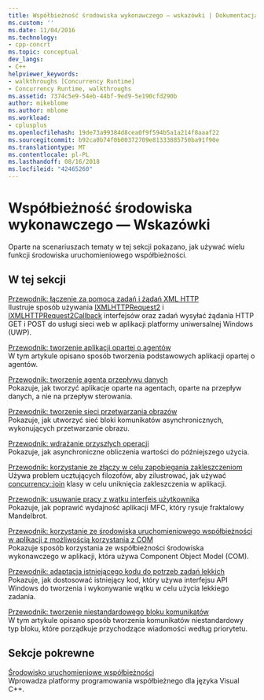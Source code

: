 ```yaml
---
title: Współbieżność środowiska wykonawczego — wskazówki | Dokumentacja firmy Microsoft
ms.custom: ''
ms.date: 11/04/2016
ms.technology:
- cpp-concrt
ms.topic: conceptual
dev_langs:
- C++
helpviewer_keywords:
- walkthroughs [Concurrency Runtime]
- Concurrency Runtime, walkthroughs
ms.assetid: 7374c5e9-54eb-44bf-9ed9-5e190cfd290b
author: mikeblome
ms.author: mblome
ms.workload:
- cplusplus
ms.openlocfilehash: 19de73a99384d8cea0f9f594b5a1a214f8aaaf22
ms.sourcegitcommit: b92ca0b74f0b00372709e81333885750ba91f90e
ms.translationtype: MT
ms.contentlocale: pl-PL
ms.lasthandoff: 08/16/2018
ms.locfileid: "42465260"
---
```

# <a name="concurrency-runtime-walkthroughs"></a>Współbieżność środowiska wykonawczego — Wskazówki
Oparte na scenariuszach tematy w tej sekcji pokazano, jak używać wielu funkcji środowiska uruchomieniowego współbieżności.  
  
## <a name="in-this-section"></a>W tej sekcji  
 [Przewodnik: łączenie za pomocą zadań i żądań XML HTTP](../../parallel/concrt/walkthrough-connecting-using-tasks-and-xml-http-requests.md)  
 Ilustruje sposób używania [IXMLHTTPRequest2](/previous-versions/windows/desktop/api/msxml6/nn-msxml6-ixmlhttprequest2) i [IXMLHTTPRequest2Callback](/previous-versions/windows/desktop/api/msxml6/nn-msxml6-ixmlhttprequest2callback) interfejsów oraz zadań wysyłać żądania HTTP GET i POST do usługi sieci web w aplikacji platformy uniwersalnej Windows (UWP).  
  
 [Przewodnik: tworzenie aplikacji opartej o agentów](../../parallel/concrt/walkthrough-creating-an-agent-based-application.md)  
 W tym artykule opisano sposób tworzenia podstawowych aplikacji opartej o agentów.  
  
 [Przewodnik: tworzenie agenta przepływu danych](../../parallel/concrt/walkthrough-creating-a-dataflow-agent.md)  
 Pokazuje, jak tworzyć aplikacje oparte na agentach, oparte na przepływ danych, a nie na przepływ sterowania.  
  
 [Przewodnik: tworzenie sieci przetwarzania obrazów](../../parallel/concrt/walkthrough-creating-an-image-processing-network.md)  
 Pokazuje, jak utworzyć sieć bloki komunikatów asynchronicznych, wykonujących przetwarzanie obrazu.  
  
 [Przewodnik: wdrażanie przyszłych operacji](../../parallel/concrt/walkthrough-implementing-futures.md)  
 Pokazuje, jak asynchroniczne obliczenia wartości do późniejszego użycia.  
  
 [Przewodnik: korzystanie ze złączy w celu zapobiegania zakleszczeniom](../../parallel/concrt/walkthrough-using-join-to-prevent-deadlock.md)  
 Używa problem ucztujących filozofów, aby zilustrować, jak używać [concurrency::join](../../parallel/concrt/reference/join-class.md) klasy w celu uniknięcia zakleszczenia w aplikacji.  
  
 [Przewodnik: usuwanie pracy z wątku interfejs użytkownika](../../parallel/concrt/walkthrough-removing-work-from-a-user-interface-thread.md)  
 Pokazuje, jak poprawić wydajność aplikacji MFC, który rysuje fraktalowy Mandelbrot.  
  
 [Przewodnik: korzystanie ze środowiska uruchomieniowego współbieżności w aplikacji z możliwością korzystania z COM](../../parallel/concrt/walkthrough-using-the-concurrency-runtime-in-a-com-enabled-application.md)  
 Pokazuje sposób korzystania ze współbieżności środowiska wykonawczego w aplikacji, która używa Component Object Model (COM).  
  
 [Przewodnik: adaptacja istniejącego kodu do potrzeb zadań lekkich](../../parallel/concrt/walkthrough-adapting-existing-code-to-use-lightweight-tasks.md)  
 Pokazuje, jak dostosować istniejący kod, który używa interfejsu API Windows do tworzenia i wykonywanie wątku w celu użycia lekkiego zadania.  
  
 [Przewodnik: tworzenie niestandardowego bloku komunikatów](../../parallel/concrt/walkthrough-creating-a-custom-message-block.md)  
 W tym artykule opisano sposób tworzenia komunikatów niestandardowy typ bloku, które porządkuje przychodzące wiadomości według priorytetu.  
  
## <a name="related-sections"></a>Sekcje pokrewne  
 [Środowisko uruchomieniowe współbieżności](../../parallel/concrt/concurrency-runtime.md)  
 Wprowadza platformy programowania współbieżnego dla języka Visual C++.

